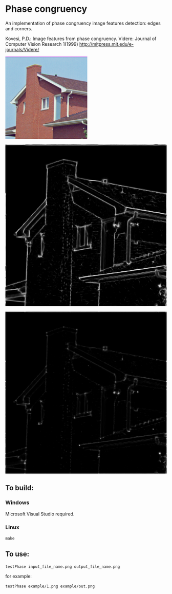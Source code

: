 # Phase congruency #

An implementation of phase congruency image features detection: edges and corners.

Kovesi, P.D.: Image features from phase congruency. Videre: Journal of Computer Vision Research 1(1999)
http://mitpress.mit.edu/e-journals/Videre/

![Example image](/example/1.png)

![Example of edges detection](/example/edges.png)

![Example of corners detection](/example/corners.png)

## To build: ##

### Windows ###

Microsoft Visual Studio required.

### Linux ###

    make

## To use: ##

    testPhase input_file_name.png output_file_name.png

for example:

    testPhase example/1.png example/out.png
